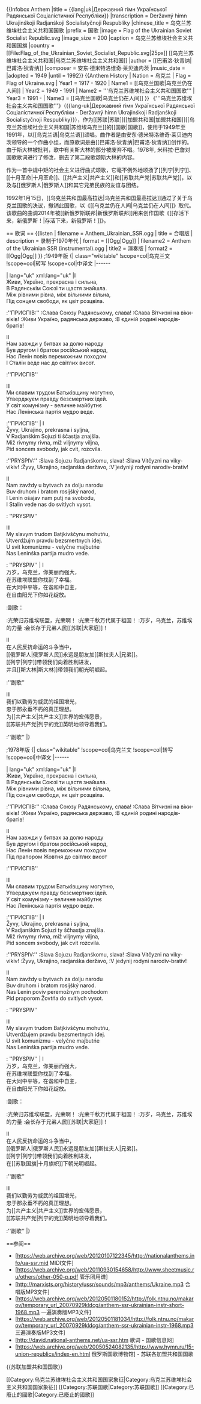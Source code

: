 {{Infobox Anthem
|title         = {{lang|uk|Державний гімн Української Радянської Соціалістичної Республіки}}
|transcription = Deržavný himn Ukrajinśkoji Radjanśkoji Socialistyčnoji Respubliky
|chinese_title = 乌克兰苏维埃社会主义共和国国歌
|prefix        = 国歌
|image          = Flag of the Ukrainian Soviet Socialist Republic.svg
|image_size     = 200
|caption        = 乌克兰苏维埃社会主义共和国国旗
|country       = [[File:Flag_of_the_Ukrainian_Soviet_Socialist_Republic.svg|25px]] [[乌克兰苏维埃社会主义共和国|乌克兰苏维埃社会主义共和国]]
|author        = [[巴甫洛·狄青纳|巴甫洛·狄青纳]]
|composer      = 安东·德米特洛维奇·莱贝迪内茨
|music_date    = 
|adopted       = 1949
|until         = 1992}}
{{Anthem History
| Nation = 乌克兰
| Flag = Flag of Ukraine.svg
| Year1 = 1917 - 1920
| Name1 = [[乌克兰国歌|乌克兰仍在人间]]
| Year2 = 1949 - 1991
| Name2 = '''乌克兰苏维埃社会主义共和国国歌'''
| Year3 = 1991 - 
| Name3 = [[乌克兰国歌|乌克兰仍在人间]]
}}
《'''乌克兰苏维埃社会主义共和国国歌'''》（{{lang-uk|Державний гімн Української Радянської Соціалістичної Республіки - Deržavný himn Ukrajinśkoji Radjanśkoji Socialistyčnoji Respubliky}}），作为[[苏联|苏联]][[加盟共和国|加盟共和国]][[乌克兰苏维埃社会主义共和国|苏维埃乌克兰]]的[[国歌|国歌]]，使用于1949年至1991年，以[[乌克兰语|乌克兰语]]颂唱。曲作者是由安东·德米特洛维奇·莱贝迪内茨领导的一个作曲小组，而原歌词是由[[巴甫洛·狄青纳|巴甫洛·狄青纳]]创作的。由于斯大林被批判，歌中有关斯大林的部分被废弃不唱。1978年, 米科拉·巴詹对国歌歌词进行了修改，删去了第二段歌颂斯大林的内容。

作为一首中规中矩的社会主义进行曲式颂歌，它毫不例外地颂扬了[[列宁|列宁]]、[[十月革命|十月革命]]、[[共产主义|共产主义]]和[[苏联共产党|苏联共产党]]，以及与[[俄罗斯人|俄罗斯人]]和其它兄弟民族的友谊与团结。

1992年1月15日，[[乌克兰共和国最高拉达|乌克兰共和国最高拉达]]通过了关于乌克兰国歌的决议，撤销此国歌，以《[[乌克兰仍在人间|乌克兰仍在人间]]》取代。该歌曲的曲调2014年被[[新俄罗斯联邦|新俄罗斯联邦]]用来创作国歌《[[存活下来，新俄罗斯！|存活下来，新俄罗斯！]]》。

== 歌词 ==
{{listen
 | filename     = Anthem_Ukrainian_SSR.ogg
 | title        = 合唱版
 | description  = 录制于1970年代
 | format       = [[Ogg|Ogg]]
 | filename2    = Anthem of the Ukrainian SSR (instrumental).ogg
 | title2       = 演奏版
 | format2      = [[Ogg|Ogg]]
}}
;1949年版
{| class="wikitable"
!scope=col|乌克兰文
!scope=col|转写
!scope=col|中译文
|------

| lang="uk" xml:lang="uk" |Ⅰ <br>
Живи, Україно, прекрасна і сильна, <br>
В Радянськім Союзі ти щастя знайшла. <br>
Між рівними рівна, між вільними вільна, <br>
Під сонцем свободи, як цвіт розцвіла.

:''ПРИСПІВ:''
:Слава Союзу Радянському, слава!
:Слава Вітчизні на віки-віків!
:Живи Україно, радянська державо,
:В єдиній родині народів-братів!

Ⅱ <br>
Нам завжди у битвах за долю народу <br>
Був другом і братом російський народ, <br>
Нас Ленін повів переможним походом <br>
І Сталін веде нас до світлих висот.

:''ПРИСПІВ''

Ⅲ <br>
Ми славим трудом Батьківщину могутню, <br>
Утверджуєм правду безсмертних ідей. <br>
У світ комунізму - величне майбутнє <br>
Нас Ленінська партія мудро веде.

:''ПРИСПІВ''
|
Ⅰ <br>
Žyvy, Ukrajino, prekrasna i syljna, <br>
V Radjanśkim Sojuzi ti ščastja znajšla. <br>
Miž rivnymy rivna, miž viljnymy viljna, <br>
Pid soncem svobody, jak cvit, rozcvila.

:''PRYSPIV:''
:Slava Sojuzu Radjanśkomu, slava!
:Slava Vitčyzni na viky-vikiv!
:Žyvy, Ukrajino, radjanśka deržavo,
:V’jedyniý rodyni narodiv-brativ!

Ⅱ <br>
Nam zavždy u bytvach za dolju narodu <br>
Buv druhom i bratom rosijśký narod, <br>
I Lenin ośajav nam putj na svobodu, <br>
I Stalin vede nas do svitlych vysot.

: ''PRYSPIV''

Ⅲ <br>
My slavym trudom Batjkivščynu mohutńu, <br>
Utverdžujm pravdu bezsmertnych idej. <br>
U svit komunizmu - velyčne majbutńe <br>
Nas Leninśka partija mudro vede. 

: ''PRYSPIV''
|
Ⅰ<br>
万岁，乌克兰，你美丽而强大，<br>
在苏维埃联盟你找到了幸福。<br>
在大同中平等，在谐和中自主，<br>
在自由阳光下你如花绽放。

:副歌：

:光荣归苏维埃联盟，光荣啊！
:光荣千秋万代属于祖国！
:万岁，乌克兰，苏维埃的力量
:会长存于兄弟人民[[苏联|大家庭]]！

Ⅱ<br>
在人民反抗命运的斗争当中，<br>
[[俄罗斯人|俄罗斯人民]]永远是朋友加[[斯拉夫人|兄弟]]。<br>
[[列宁|列宁]]带领我们向着胜利进发，<br>
并且[[斯大林|斯大林]]带领我们朝光明崛起。

:''副歌''

Ⅲ<br>
我们以勤劳为威武的祖国增光，<br>
忠于那永垂不朽的真正理想。<br>
为[[共产主义|共产主义]]世界的宏伟愿景，<br>
[[苏联共产党|列宁的党]]英明地领导着我们。

:''副歌''
|}

;1978年版
{| class="wikitable"
!scope=col|乌克兰文
!scope=col|转写
!scope=col|中译文
|------

| lang="uk" xml:lang="uk" |Ⅰ <br>
Живи, Україно, прекрасна і сильна, <br>
В Радянськім Союзі ти щастя знайшла. <br>
Між рівними рівна, між вільними вільна, <br>
Під сонцем свободи, як цвіт розцвіла.

:''ПРИСПІВ:''
:Слава Союзу Радянському, слава!
:Слава Вітчизні на віки-віків!
:Живи Україно, радянська державо,
:В єдиній родині народів-братів!

Ⅱ <br>
Нам завжди у битвах за долю народу <br>
Був другом і братом російський народ, <br>
Нас Ленін повів переможним походом <br>
Під прапором Жовтня до світлих висот

:''ПРИСПІВ''

Ⅲ <br>
Ми славим трудом Батьківщину могутню, <br>
Утверджуєм правду безсмертних ідей. <br>
У світ комунізму - величне майбутнє <br>
Нас Ленінська партія мудро веде.

:''ПРИСПІВ''
|
Ⅰ <br>
Žyvy, Ukrajino, prekrasna i syljna,<br>
V Radjanśkim Sojuzi ty ščhastja znajšla.<br>
Miž rivnymy rivna, miž viljnymy viljna,<br>
Pid soncem svobody, jak cvit rozcvila.

:''PRYSPIV:''
:Slava Sojuzu Radjanśkomu, slava!
:Slava Vitčyzni na viky-vikiv!
:Žyvy, Ukrajino, radjanśka deržavo,
:V jedynij rodyni narodiv-brativ!

Ⅱ <br>
Nam zavždy u bytvach za dolju narodu<br>
Buv druhom i bratom rosijśký narod.<br>
Nas Lenin poviv peremožnym pochodom<br>
Pid praporom Žovtńa do svitlych vysot.

: ''PRYSPIV''

Ⅲ <br>
My slavym trudom Batjkivščynu mohutńu,<br>
Utverdžujem pravdu bezsmertnych idej.<br>
U svit komunizmu - velyčne majbutńe<br>
Nas Leninśka partija mudro vede.

: ''PRYSPIV''
|
Ⅰ<br>
万岁，乌克兰，你美丽而强大，<br>
在苏维埃联盟你找到了幸福。<br>
在大同中平等，在谐和中自主，<br>
在自由阳光下你如花绽放。

:副歌：

:光荣归苏维埃联盟，光荣啊！
:光荣千秋万代属于祖国！
:万岁，乌克兰，苏维埃的力量
:会长存于兄弟人民[[苏联|大家庭]]！

Ⅱ<br>
在人民反抗命运的斗争当中，<br>
[[俄罗斯人|俄罗斯人民]]永远是朋友加[[斯拉夫人|兄弟]]。<br>
[[列宁|列宁]]带领我们向着胜利进发，<br>
在[[苏联国旗|十月旗帜]]下朝光明崛起。

:''副歌''

Ⅲ<br>
我们以勤劳为威武的祖国增光，<br>
忠于那永垂不朽的真正理想。<br>
为[[共产主义|共产主义]]世界的宏伟愿景，<br>
[[苏联共产党|列宁的党]]英明地领导着我们。

:''副歌''
|}

==参阅==
* [https://web.archive.org/web/20120107122345/http://nationalanthems.info/ua-ssr.mid MIDI文件]
* [https://web.archive.org/web/20110930154658/http://www.sheetmusic.ru/others/other-050-p.pdf 管乐团用谱]
* [http://marxists.org/history/ussr/sounds/mp3/anthems/Ukraine.mp3 合唱版MP3文件]
* [https://web.archive.org/web/20120501180152/http://folk.ntnu.no/makarov/temporary_url_20070929kldcg/anthem-ssr-ukrainian-instr-short-1968.mp3 一遍演奏版MP3文件]
* [https://web.archive.org/web/20120501181034/http://folk.ntnu.no/makarov/temporary_url_20070929kldcg/anthem-ssr-ukrainian-instr-1968.mp3 三遍演奏版MP3文件]
* [http://david.national-anthems.net/ua-ssr.htm 歌词 - 国歌信息网]
* [https://web.archive.org/web/20050524082135/http://www.hymn.ru/15-union-republics/index-en.html 俄罗斯国歌博物馆] - 苏联各加盟共和国国歌

{{苏联加盟共和国国歌}}

[[Category:乌克兰苏维埃社会主义共和国国家象征|Category:乌克兰苏维埃社会主义共和国国家象征]]
[[Category:苏联国歌|Category:苏联国歌]]
[[Category:已廢止的國歌|Category:已廢止的國歌]]